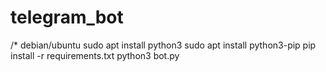 # telegram_bot
/* debian/ubuntu
sudo apt install python3
sudo apt install python3-pip
pip install -r requirements.txt
python3 bot.py
